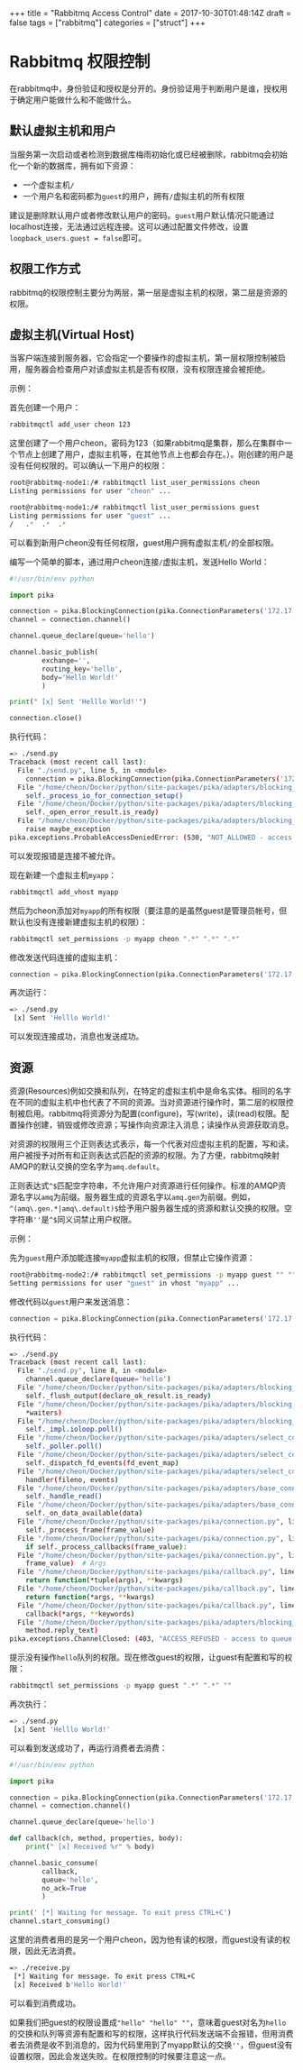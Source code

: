 +++
title = "Rabbitmq Access Control"
date = 2017-10-30T01:48:14Z
draft = false
tags = ["rabbitmq"]
categories = ["struct"]
+++

# Rabbitmq 权限控制

在rabbitmq中，身份验证和授权是分开的。身份验证用于判断用户是谁，授权用于确定用户能做什么和不能做什么。

## 默认虚拟主机和用户

当服务第一次启动或者检测到数据库梅雨初始化或已经被删除，rabbitmq会初始化一个新的数据库，拥有如下资源：

* 一个虚拟主机`/`
* 一个用户名和密码都为`guest`的用户，拥有`/`虚拟主机的所有权限

建议是删除默认用户或者修改默认用户的密码。`guest`用户默认情况只能通过localhost连接，无法通过远程连接。这可以通过配置文件修改，设置`loopback_users.guest = false`即可。

## 权限工作方式

rabbitmq的权限控制主要分为两层，第一层是虚拟主机的权限，第二层是资源的权限。

## 虚拟主机(Virtual Host)

当客户端连接到服务器，它会指定一个要操作的虚拟主机，第一层权限控制被启用，服务器会检查用户对该虚拟主机是否有权限，没有权限连接会被拒绝。

示例：

首先创建一个用户：

```bash
rabbitmqctl add_user cheon 123
```

这里创建了一个用户cheon，密码为123（如果rabbitmq是集群，那么在集群中一个节点上创建了用户，虚拟主机等，在其他节点上也都会存在。）。刚创建的用户是没有任何权限的。可以确认一下用户的权限：

```bash
root@rabbitmq-node1:/# rabbitmqctl list_user_permissions cheon
Listing permissions for user "cheon" ...

root@rabbitmq-node1:/# rabbitmqctl list_user_permissions guest
Listing permissions for user "guest" ...
/	.*	.*	.*
```

可以看到新用户cheon没有任何权限，guest用户拥有虚拟主机`/`的全部权限。

编写一个简单的脚本，通过用户cheon连接`/`虚拟主机，发送Hello World：

```py
#!/usr/bin/env python

import pika

connection = pika.BlockingConnection(pika.ConnectionParameters('172.17.0.6', 5672, "/", credentials=pika.PlainCredentials('cheon', '123')))
channel = connection.channel()

channel.queue_declare(queue='hello')

channel.basic_publish(
        exchange='',
        routing_key='hello',
        body='Hello World!'
        )

print(" [x] Sent 'Helllo World!'")

connection.close()
```

执行代码：

```bash
=> ./send.py 
Traceback (most recent call last):
  File "./send.py", line 5, in <module>
    connection = pika.BlockingConnection(pika.ConnectionParameters('172.17.0.6', 5672, "/", credentials=pika.PlainCredentials('cheon', '123')))
  File "/home/cheon/Docker/python/site-packages/pika/adapters/blocking_connection.py", line 377, in __init__
    self._process_io_for_connection_setup()
  File "/home/cheon/Docker/python/site-packages/pika/adapters/blocking_connection.py", line 417, in _process_io_for_connection_setup
    self._open_error_result.is_ready)
  File "/home/cheon/Docker/python/site-packages/pika/adapters/blocking_connection.py", line 469, in _flush_output
    raise maybe_exception
pika.exceptions.ProbableAccessDeniedError: (530, "NOT_ALLOWED - access to vhost '/' refused for user 'cheon'")
```

可以发现报错是连接不被允许。

现在新建一个虚拟主机`myapp`：

```bash
rabbitmqctl add_vhost myapp
```

然后为cheon添加对`myapp`的所有权限（要注意的是虽然guest是管理员帐号，但默认也没有连接新建虚拟主机的权限）：

```bash
rabbitmqctl set_permissions -p myapp cheon ".*" ".*" ".*"
```

修改发送代码连接的虚拟主机：

```py
connection = pika.BlockingConnection(pika.ConnectionParameters('172.17.0.6', 5672, "myapp" credentials=pika.PlainCredentials('cheon', '123')))
```

再次运行：

```bash
=> ./send.py 
 [x] Sent 'Helllo World!'
```

可以发现连接成功，消息也发送成功。

## 资源

资源(Resources)例如交换和队列，在特定的虚拟主机中是命名实体。相同的名字在不同的虚拟主机中也代表了不同的资源。当对资源进行操作时，第二层的权限控制被启用。rabbitmq将资源分为配置(configure)，写(write)，读(read)权限。配置操作创建，销毁或修改资源；写操作向资源注入消息；读操作从资源获取消息。

对资源的权限用三个正则表达式表示，每一个代表对应虚拟主机的配置，写和读。用户被授予对所有和正则表达式匹配的资源的权限。为了方便，rabbitmq映射AMQP的默认交换的空名字为`amq.default`。

正则表达式`^$`匹配空字符串，不允许用户对资源进行任何操作。标准的AMQP资源名字以`amq`为前缀。服务器生成的资源名字以`amq.gen`为前缀。例如，`^(amq\.gen.*|amq\.default)$`给予用户服务器生成的资源和默认交换的权限。空字符串`''`是`^$`同义词禁止用户权限。

示例：

先为`guest`用户添加能连接`myapp`虚拟主机的权限，但禁止它操作资源：

```bash
root@rabbitmq-node2:/# rabbitmqctl set_permissions -p myapp guest "" "" ""
Setting permissions for user "guest" in vhost "myapp" ...
```

修改代码以`guest`用户来发送消息：

```py
connection = pika.BlockingConnection(pika.ConnectionParameters('172.17.0.6', 5672, "myapp", credentials=pika.PlainCredentials('guest', 'guest')))
```

执行代码：

```bash
=> ./send.py 
Traceback (most recent call last):
  File "./send.py", line 8, in <module>
    channel.queue_declare(queue='hello')
  File "/home/cheon/Docker/python/site-packages/pika/adapters/blocking_connection.py", line 2468, in queue_declare
    self._flush_output(declare_ok_result.is_ready)
  File "/home/cheon/Docker/python/site-packages/pika/adapters/blocking_connection.py", line 1292, in _flush_output
    *waiters)
  File "/home/cheon/Docker/python/site-packages/pika/adapters/blocking_connection.py", line 458, in _flush_output
    self._impl.ioloop.poll()
  File "/home/cheon/Docker/python/site-packages/pika/adapters/select_connection.py", line 495, in poll
    self._poller.poll()
  File "/home/cheon/Docker/python/site-packages/pika/adapters/select_connection.py", line 1114, in poll
    self._dispatch_fd_events(fd_event_map)
  File "/home/cheon/Docker/python/site-packages/pika/adapters/select_connection.py", line 831, in _dispatch_fd_events
    handler(fileno, events)
  File "/home/cheon/Docker/python/site-packages/pika/adapters/base_connection.py", line 410, in _handle_events
    self._handle_read()
  File "/home/cheon/Docker/python/site-packages/pika/adapters/base_connection.py", line 464, in _handle_read
    self._on_data_available(data)
  File "/home/cheon/Docker/python/site-packages/pika/connection.py", line 2021, in _on_data_available
    self._process_frame(frame_value)
  File "/home/cheon/Docker/python/site-packages/pika/connection.py", line 2142, in _process_frame
    if self._process_callbacks(frame_value):
  File "/home/cheon/Docker/python/site-packages/pika/connection.py", line 2123, in _process_callbacks
    frame_value)  # Args
  File "/home/cheon/Docker/python/site-packages/pika/callback.py", line 60, in wrapper
    return function(*tuple(args), **kwargs)
  File "/home/cheon/Docker/python/site-packages/pika/callback.py", line 92, in wrapper
    return function(*args, **kwargs)
  File "/home/cheon/Docker/python/site-packages/pika/callback.py", line 236, in process
    callback(*args, **keywords)
  File "/home/cheon/Docker/python/site-packages/pika/adapters/blocking_connection.py", line 1358, in _on_channel_closed
    method.reply_text)
pika.exceptions.ChannelClosed: (403, "ACCESS_REFUSED - access to queue 'hello' in vhost 'myapp' refused for user 'guest'")
```

提示没有操作`hello`队列的权限。现在修改guest的权限，让guest有配置和写的权限：

```bash
rabbitmqctl set_permissions -p myapp guest ".*" ".*" ""
```

再次执行：

```bash
=> ./send.py 
 [x] Sent 'Helllo World!'
```

可以看到发送成功了，再运行消费者去消费：

```py
#!/usr/bin/env python

import pika

connection = pika.BlockingConnection(pika.ConnectionParameters('172.17.0.6', 5672, "myapp", credentials=pika.PlainCredentials('cheon', '123')))
channel = connection.channel()

channel.queue_declare(queue='hello')

def callback(ch, method, properties, body):
    print(" [x] Received %r" % body)

channel.basic_consume(
        callback,
        queue='hello',
        no_ack=True
        )

print(' [*] Waiting for message. To exit press CTRL+C')
channel.start_consuming()
```

这里的消费者用的是另一个用户cheon，因为他有读的权限，而guest没有读的权限，因此无法消费。

```bash
=> ./receive.py 
 [*] Waiting for message. To exit press CTRL+C
 [x] Received b'Hello World!'
```

可以看到消费成功。

如果我们把guest的权限设置成`"hello" "hello" ""`，意味着guest对名为`hello`的交换和队列等资源有配置和写的权限，这样执行代码发送端不会报错，但用消费者去消费是收不到消息的，因为代码里用到了myapp默认的交换`''`，但guest没有设置权限，因此会发送失败。在权限控制的时候要注意这一点。
